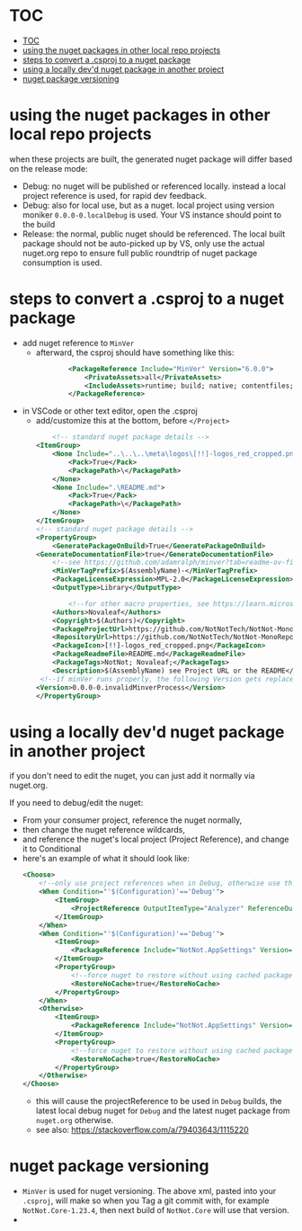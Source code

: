 # TOC
- [TOC](#toc)
- [using the nuget packages in other local repo projects](#using-the-nuget-packages-in-other-local-repo-projects)
- [steps to convert a .csproj to a nuget package](#steps-to-convert-a-csproj-to-a-nuget-package)
- [using a locally dev'd nuget package in another project](#using-a-locally-devd-nuget-package-in-another-project)
- [nuget package versioning](#nuget-package-versioning)

# using the nuget packages in other local repo projects

when these projects are built, the generated nuget package will differ based on the release mode:
- Debug: no nuget will be published or referenced locally.  instead a local project reference is used, for rapid dev feedback.   
- Debug: also for local use, but as a nuget.   local project using version moniker `0.0.0-0.localDebug` is used.  Your VS instance should point to the build 
- Release:  the normal, public nuget should be referenced.   The local built package should not be auto-picked up by VS, only use the actual nuget.org repo to ensure full public roundtrip of nuget package consumption is used.
  

# steps to convert a .csproj to a nuget package


- add nuget reference to `MinVer`
  - afterward, the csproj should have something like this:
	```xml
			<PackageReference Include="MinVer" Version="6.0.0">
				<PrivateAssets>all</PrivateAssets>
				<IncludeAssets>runtime; build; native; contentfiles; analyzers; buildtransitive</IncludeAssets>
			</PackageReference>
	```
- in VSCode or other text editor, open the .csproj
  - add/customize this at the bottom, before `</Project>`
	```xml
		<!-- standard nuget package details -->
	<ItemGroup>
		<None Include="..\..\..\meta\logos\[!!]-logos_red_cropped.png">
			<Pack>True</Pack>
			<PackagePath>\</PackagePath>
		</None>
		<None Include=".\README.md">
			<Pack>True</Pack>
			<PackagePath>\</PackagePath>
		</None>
	</ItemGroup>
	<!-- standard nuget package details -->
	<PropertyGroup>
		<GeneratePackageOnBuild>True</GeneratePackageOnBuild>
	<GenerateDocumentationFile>true</GenerateDocumentationFile>
		<!--see https://github.com/adamralph/minver?tab=readme-ov-file#can-i-version-multiple-projects-in-a-single-repository-independently -->
		<MinVerTagPrefix>$(AssemblyName)-</MinVerTagPrefix>	
		<PackageLicenseExpression>MPL-2.0</PackageLicenseExpression>
		<OutputType>Library</OutputType>

			<!--for other macro properties, see https://learn.microsoft.com/en-us/visualstudio/msbuild/common-msbuild-project-properties?view=vs-2022 -->
		<Authors>Novaleaf</Authors>
		<Copyright>$(Authors)</Copyright>
		<PackageProjectUrl>https://github.com/NotNotTech/NotNot-MonoRepo/tree/master/src/nuget/$(AssemblyName)/</PackageProjectUrl>
		<RepositoryUrl>https://github.com/NotNotTech/NotNot-MonoRepo</RepositoryUrl>
		<PackageIcon>[!!]-logos_red_cropped.png</PackageIcon>
		<PackageReadmeFile>README.md</PackageReadmeFile>
		<PackageTags>NotNot; Novaleaf;</PackageTags>
		<Description>$(AssemblyName) see Project URL or the README</Description>
	 <!--if minVer runs properly, the following Version gets replaced.  if it doesnt, restart visual studio and try again.-->
	<Version>0.0.0-0.invalidMinverProcess</Version>
	</PropertyGroup>
	```

# using a locally dev'd nuget package in another project

if you don't need to edit the nuget, you can just add it normally via nuget.org.

If you need to debug/edit the nuget:
- From your consumer project, reference the nuget normally,
- then change the nuget reference wildcards, 
- and reference the nuget's local project (Project Reference), and change it to Conditional
- here's an example of what it should look like:
	```xml
	<Choose>
		<!--only use project references when in Debug, otherwise use the nuget package references-->
		<When Condition="'$(Configuration)'=='Debug'">
			<ItemGroup>
				<ProjectReference OutputItemType="Analyzer" ReferenceOutputAssembly="false" Include="..\..\nuget\NotNot.AppSettings\NotNot.AppSettings.csproj" />
			</ItemGroup>
		</When>
		<When Condition="'$(Configuration)'=='Debug'">
			<ItemGroup>
				<PackageReference Include="NotNot.AppSettings" Version="0.0.0-0.localDebug" />
			</ItemGroup>
			<PropertyGroup>
				<!--force nuget to restore without using cached packages, to ensure above wildcard always gets latest non-preview version in nuget-->
				<RestoreNoCache>true</RestoreNoCache>
			</PropertyGroup>
		</When>
		<Otherwise>
			<ItemGroup>
				<PackageReference Include="NotNot.AppSettings" Version="*" />
			</ItemGroup>
			<PropertyGroup>
				<!--force nuget to restore without using cached packages, to ensure above wildcard always gets latest non-preview version in nuget-->
				<RestoreNoCache>true</RestoreNoCache>
			</PropertyGroup>
		</Otherwise>
	</Choose>
	```
	-	this will cause the projectReference to be used in `Debug` builds, the latest local debug nuget for `Debug` and the latest nuget package from `nuget.org` otherwise.
	- see also: https://stackoverflow.com/a/79403643/1115220


# nuget package versioning
 - `MinVer` is used for nuget versioning. The above xml, pasted into your `.csproj`, will make so when you Tag a git commit with, for example `NotNot.Core-1.23.4`, then next build of `NotNot.Core` will use that version.
 - 
